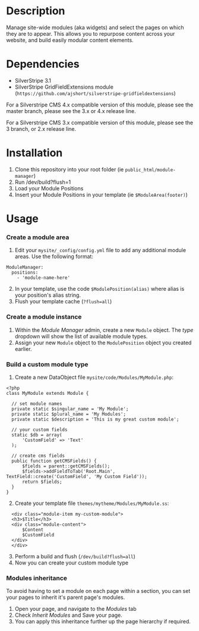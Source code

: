 # Description

Manage site-wide modules (aka widgets) and select the pages on which they are to appear. This allows you to repurpose content across your website, and build easily modular content elements.


# Dependencies

* SilverStripe 3.1
* SilverStripe GridFieldExtensions module (`https://github.com/ajshort/silverstripe-gridfieldextensions`)


For a Silverstripe CMS 4.x compatible version of this module, please see the master branch, please see the 3.x or 4.x release line.

For a Silverstripe CMS 3.x compatible version of this module, please see the 3 branch, or 2.x release line.


# Installation

1. Clone this repository into your root folder (ie `public_html/module-manager`)
2. Run /dev/build?flush=1
3. Load your Module Positions
4. Insert your Module Positions in your template (ie `$ModuleArea(footer)`)


# Usage

### Create a module area
1. Edit your `mysite/_config/config.yml` file to add any additional module areas. Use the following format:
  ```
  ModuleManager:
    positions:
      - 'module-name-here'
  ```

2. In your template, use the code `$ModulePosition(alias)` where alias is your position's alias string.
3. Flush your template cache (`?flush=all`)

### Create a module instance
1. Within the *Module Manager* admin, create a new `Module` object. The *type* dropdown will show the list of available module types.
2. Assign your new `Module` object to the `ModulePosition` object you created earlier.

### Build a custom module type
1. Create a new DataObject file `mysite/code/Modules/MyModule.php`:
  ```
  <?php
  class MyModule extends Module {
	
	// set module names
	private static $singular_name = 'My Module';
	private static $plural_name = 'My Modules';
	private static $description = 'This is my great custom module';
   
	// your custom fields
	static $db = array(
        'CustomField' => 'Text'
    );
   
	// create cms fields
	public function getCMSFields() {
		$fields = parent::getCMSFields();
		$fields->addFieldToTab('Root.Main', TextField::create('CustomField', 'My Custom Field'));
		return $fields;
	}	
  }
  ```
  
2. Create your template file `themes/mytheme/Modules/MyModule.ss`:
  ```
    <div class="module-item my-custom-module">
	<h3>$Title</h3>
	<div class="module-content">
		$Content
        $CustomField
	</div>
    </div>
  ```
  
3. Perform a build and flush (`/dev/build?flush=all`)
4. Now you can create your custom module type

### Modules inheritance
To avoid having to set a module on each page within a section, you can set your pages to inherit it's parent page's modules.

1. Open your page, and navigate to the *Modules* tab
2. Check *Inherit Modules*  and Save your page.
3. You can apply this inheritance further up the page hierarchy if required.
 
